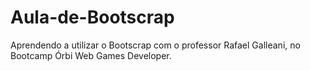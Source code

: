 # Aula-de-Bootscrap
Aprendendo a utilizar o Bootscrap com o professor Rafael Galleani, no Bootcamp Órbi Web Games Developer.
